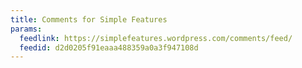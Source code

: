 ```yaml
---
title: Comments for Simple Features
params:
  feedlink: https://simplefeatures.wordpress.com/comments/feed/
  feedid: d2d0205f91eaaa488359a0a3f947108d
---
```

